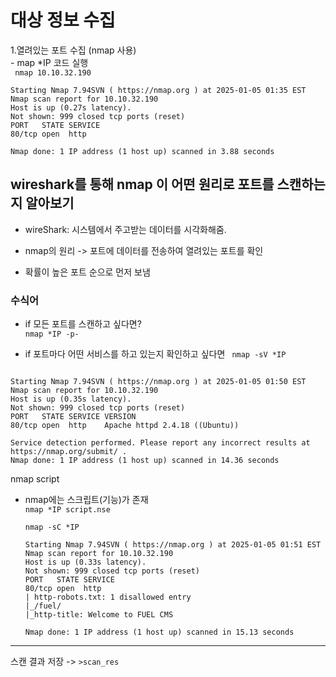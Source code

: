 # 대상 정보 수집

1.열려있는 포트 수집 (nmap 사용)  
    - map *IP 코드 실행   
    ``` nmap 10.10.32.190```   
    

    Starting Nmap 7.94SVN ( https://nmap.org ) at 2025-01-05 01:35 EST
    Nmap scan report for 10.10.32.190
    Host is up (0.27s latency).
    Not shown: 999 closed tcp ports (reset)
    PORT   STATE SERVICE
    80/tcp open  http

    Nmap done: 1 IP address (1 host up) scanned in 3.88 seconds

## wireshark를 통해 nmap 이 어떤 원리로 포트를 스캔하는지 알아보기

- wireShark: 시스템에서 주고받는 데이터를 시각화해줌.

- nmap의 원리 -> 포트에 데이터를 전송하여 열려있는 포트를 확인
- 확률이 높은 포트 순으로 먼저 보냄

### 수식어
- if 모든 포트를 스캔하고 싶다면?   
```nmap *IP -p-```

- if 포트마다 어떤 서비스를 하고 있는지 확인하고 싶다면
``` nmap -sV *IP```
```

Starting Nmap 7.94SVN ( https://nmap.org ) at 2025-01-05 01:50 EST
Nmap scan report for 10.10.32.190
Host is up (0.35s latency).
Not shown: 999 closed tcp ports (reset)
PORT   STATE SERVICE VERSION
80/tcp open  http    Apache httpd 2.4.18 ((Ubuntu))

Service detection performed. Please report any incorrect results at https://nmap.org/submit/ .
Nmap done: 1 IP address (1 host up) scanned in 14.36 seconds
```                                                                

nmap script
- nmap에는 스크립트(기능)가 존재   
    ```nmap *IP script.nse```

    ```nmap -sC *IP```

    ```
    Starting Nmap 7.94SVN ( https://nmap.org ) at 2025-01-05 01:51 EST
    Nmap scan report for 10.10.32.190
    Host is up (0.33s latency).
    Not shown: 999 closed tcp ports (reset)
    PORT   STATE SERVICE
    80/tcp open  http
    | http-robots.txt: 1 disallowed entry 
    |_/fuel/
    |_http-title: Welcome to FUEL CMS

    Nmap done: 1 IP address (1 host up) scanned in 15.13 seconds
    ```                                                           

---
스캔 결과 저장 -> ```>scan_res```